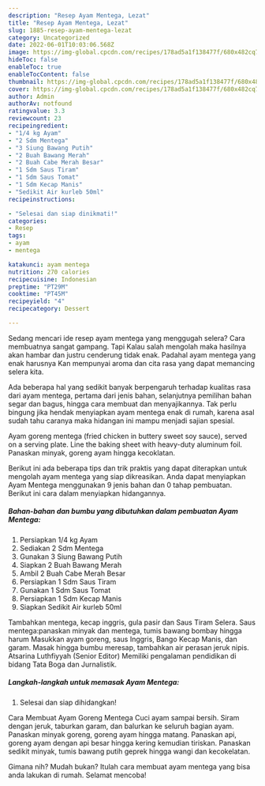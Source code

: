 ```yaml
---
description: "Resep Ayam Mentega, Lezat"
title: "Resep Ayam Mentega, Lezat"
slug: 1885-resep-ayam-mentega-lezat
category: Uncategorized
date: 2022-06-01T10:03:06.568Z
image: https://img-global.cpcdn.com/recipes/178ad5a1f138477f/680x482cq70/ayam-mentega-foto-resep-utama.jpg
hideToc: false
enableToc: true
enableTocContent: false
thumbnail: https://img-global.cpcdn.com/recipes/178ad5a1f138477f/680x482cq70/ayam-mentega-foto-resep-utama.jpg
cover: https://img-global.cpcdn.com/recipes/178ad5a1f138477f/680x482cq70/ayam-mentega-foto-resep-utama.jpg
author: Admin
authorAv: notfound
ratingvalue: 3.3
reviewcount: 23
recipeingredient:
- "1/4 kg Ayam"
- "2 Sdm Mentega"
- "3 Siung Bawang Putih"
- "2 Buah Bawang Merah"
- "2 Buah Cabe Merah Besar"
- "1 Sdm Saus Tiram"
- "1 Sdm Saus Tomat"
- "1 Sdm Kecap Manis"
- "Sedikit Air kurleb 50ml"
recipeinstructions:

- "Selesai dan siap dinikmati!"
categories:
- Resep
tags:
- ayam
- mentega

katakunci: ayam mentega 
nutrition: 270 calories
recipecuisine: Indonesian
preptime: "PT29M"
cooktime: "PT45M"
recipeyield: "4"
recipecategory: Dessert

---
```



Sedang mencari ide resep ayam mentega yang menggugah selera? Cara membuatnya sangat gampang. Tapi Kalau salah mengolah maka hasilnya akan hambar dan justru cenderung tidak enak. Padahal ayam mentega yang enak harusnya Kan mempunyai aroma dan cita rasa yang dapat memancing selera kita.


Ada beberapa hal yang sedikit banyak berpengaruh terhadap kualitas rasa dari ayam mentega, pertama dari jenis bahan, selanjutnya pemilihan bahan segar dan bagus, hingga cara membuat dan menyajikannya. Tak perlu bingung jika hendak menyiapkan ayam mentega enak di rumah, karena asal sudah tahu caranya maka hidangan ini mampu menjadi sajian spesial.

Ayam goreng mentega (fried chicken in buttery sweet soy sauce), served on a serving plate. Line the baking sheet with heavy-duty aluminum foil. Panaskan minyak, goreng ayam hingga kecoklatan.


Berikut ini ada beberapa tips dan trik praktis yang dapat diterapkan untuk mengolah ayam mentega yang siap dikreasikan. Anda dapat menyiapkan Ayam Mentega menggunakan 9 jenis bahan dan 0 tahap pembuatan. Berikut ini cara dalam menyiapkan hidangannya.

<!--inarticleads1-->

##### Bahan-bahan dan bumbu yang dibutuhkan dalam pembuatan Ayam Mentega:

1. Persiapkan 1/4 kg Ayam
1. Sediakan 2 Sdm Mentega
1. Gunakan 3 Siung Bawang Putih
1. Siapkan 2 Buah Bawang Merah
1. Ambil 2 Buah Cabe Merah Besar
1. Persiapkan 1 Sdm Saus Tiram
1. Gunakan 1 Sdm Saus Tomat
1. Persiapkan 1 Sdm Kecap Manis
1. Siapkan Sedikit Air kurleb 50ml


Tambahkan mentega, kecap inggris, gula pasir dan Saus Tiram Selera. Saus mentega:panaskan minyak dan mentega, tumis bawang bombay hingga harum Masukkan ayam goreng, saus Inggris, Bango Kecap Manis, dan garam. Masak hingga bumbu meresap, tambahkan air perasan jeruk nipis. Atsarina Luthfiyyah (Senior Editor) Memiliki pengalaman pendidikan di bidang Tata Boga dan Jurnalistik. 

<!--inarticleads2-->

##### Langkah-langkah untuk memasak Ayam Mentega:


1. Selesai dan siap dihidangkan!

Cara Membuat Ayam Goreng Mentega Cuci ayam sampai bersih. Siram dengan jeruk, taburkan garam, dan balurkan ke seluruh bagian ayam. Panaskan minyak goreng, goreng ayam hingga matang. Panaskan api, goreng ayam dengan api besar hingga kering kemudian tiriskan. Panaskan sedikit minyak, tumis bawang putih geprek hingga wangi dan kecokelatan. 

Gimana nih? Mudah bukan? Itulah cara membuat ayam mentega yang bisa anda lakukan di rumah. Selamat mencoba!
